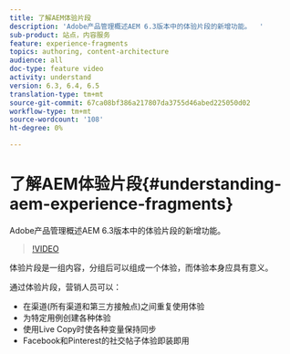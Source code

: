 ```yaml
---
title: 了解AEM体验片段
description: 'Adobe产品管理概述AEM 6.3版本中的体验片段的新增功能。  '
sub-product: 站点，内容服务
feature: experience-fragments
topics: authoring, content-architecture
audience: all
doc-type: feature video
activity: understand
version: 6.3, 6.4, 6.5
translation-type: tm+mt
source-git-commit: 67ca08bf386a217807da3755d46abed225050d02
workflow-type: tm+mt
source-wordcount: '108'
ht-degree: 0%

---
```



# 了解AEM体验片段{#understanding-aem-experience-fragments}

Adobe产品管理概述AEM 6.3版本中的体验片段的新增功能。

>[!VIDEO](https://video.tv.adobe.com/v/18927/?quality=9&learn=on)

体验片段是一组内容，分组后可以组成一个体验，而体验本身应具有意义。

通过体验片段，营销人员可以：

* 在渠道(所有渠道和第三方接触点)之间重复使用体验
* 为特定用例创建各种体验
* 使用Live Copy时使各种变量保持同步
* Facebook和Pinterest的社交帖子体验即装即用
